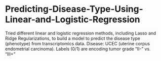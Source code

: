 # Predicting-Disease-Type-Using-Linear-and-Logistic-Regression
Tried different linear and logistic regression methods, including Lasso and Ridge Regularizations, to build a model to predict the disease type (phenotype) from transcriptomics data. Disease: UCEC (uterine corpus endometrial carcinoma). Labels (0/1) are encoding tumor grade “II-” vs. “III+”
